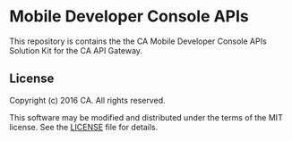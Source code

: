 # Mobile Developer Console APIs 
This repository is contains the the CA Mobile Developer Console APIs Solution Kit for the CA API Gateway. 

## License
Copyright (c) 2016 CA. All rights reserved.

This software may be modified and distributed under the terms
of the MIT license. See the [LICENSE][license-link] file for details.

[license-link]: /LICENSE
